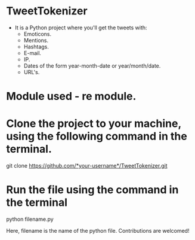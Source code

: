 # TweetTokenizer
* It is a Python project where you'll get the tweets with:
    * Emoticons.
    * Mentions.
    * Hashtags.
    * E-mail.
    * IP.
    * Dates of the form year-month-date or year/month/date.
    * URL's.
    
# Module used - re module.

# Clone the project to your machine, using the following command in the terminal.
git clone https://github.com/*your-username*/TweetTokenizer.git

# Run the file using the command in the terminal
python filename.py

Here, filename is the name of the python file.
Contributions are welcomed!
